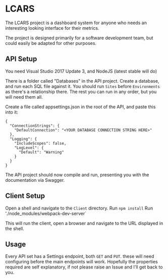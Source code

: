 # LCARS

The LCARS project is a dashboard system for anyone who needs an interesting looking interface for their metrics.

The project is designed primarily for a software development team, but could easily be adapted for other purposes.

## API Setup

You need Visual Studio 2017 Update 3, and NodeJS (latest stable will do)

There is a folder called "Databases" in the API project. Create a database, and run each SQL file against it. You should run `Sites` before `Environments` as there's a relationship there. The rest you can run in any order, but you will need them all.

Create a file called appsettings.json in the root of the API, and paste this into it:

```
{
  "ConnectionStrings": {
    "DefaultConnection": "<YOUR DATABASE CONNECTION STRING HERE>"
  },
  "Logging": {
    "IncludeScopes": false,
    "LogLevel": {
      "Default": "Warning"
    }
  }
}
```

The API project should now compile and run, presenting you with the documentation via Swagger.

## Client Setup

Open a shell and navigate to the `Client` directory.
Run `npm install`
Run './node_modules/webpack-dev-server`

This will run the client, open a browser and navigate to the URL displayed in the shell.

## Usage

Every API set has a Settings endpoint, both `GET` and `PUT`. these will need configuring before the main endpoints will work. Hopefully the properties required are self explanatory, if not please raise an Issue and I'll get back to you.
